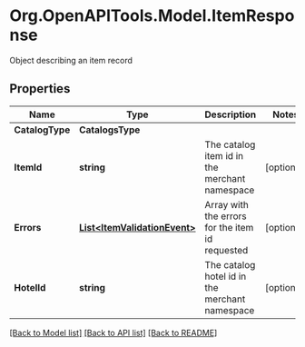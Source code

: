 # Org.OpenAPITools.Model.ItemResponse
Object describing an item record

## Properties

Name | Type | Description | Notes
------------ | ------------- | ------------- | -------------
**CatalogType** | **CatalogsType** |  | 
**ItemId** | **string** | The catalog item id in the merchant namespace | [optional] 
**Errors** | [**List&lt;ItemValidationEvent&gt;**](ItemValidationEvent.md) | Array with the errors for the item id requested | [optional] 
**HotelId** | **string** | The catalog hotel id in the merchant namespace | [optional] 

[[Back to Model list]](../README.md#documentation-for-models) [[Back to API list]](../README.md#documentation-for-api-endpoints) [[Back to README]](../README.md)

